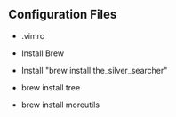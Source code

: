 ## Configuration Files
* .vimrc

* Install Brew
* Install "brew install the_silver_searcher"
* brew install tree
* brew install moreutils

